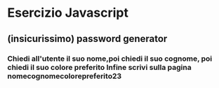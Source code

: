 # Esercizio Javascript
## (insicurissimo) password generator


### Chiedi all'utente il suo nome,poi chiedi il suo cognome, poi chiedi il suo colore preferito Infine scrivi sulla pagina nomecognomecolorepreferito23




